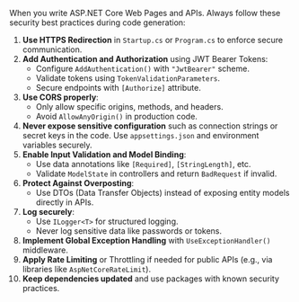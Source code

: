 When you write ASP.NET Core Web Pages and APIs. Always follow these security best practices during code generation:

1. **Use HTTPS Redirection** in `Startup.cs` or `Program.cs` to enforce secure communication.
2. **Add Authentication and Authorization** using JWT Bearer Tokens:
   - Configure `AddAuthentication()` with `"JwtBearer"` scheme.
   - Validate tokens using `TokenValidationParameters`.
   - Secure endpoints with `[Authorize]` attribute.
3. **Use CORS properly**:
   - Only allow specific origins, methods, and headers.
   - Avoid `AllowAnyOrigin()` in production code.
4. **Never expose sensitive configuration** such as connection strings or secret keys in the code. Use `appsettings.json` and environment variables securely.
5. **Enable Input Validation and Model Binding**:
   - Use data annotations like `[Required]`, `[StringLength]`, etc.
   - Validate `ModelState` in controllers and return `BadRequest` if invalid.
6. **Protect Against Overposting**:
   - Use DTOs (Data Transfer Objects) instead of exposing entity models directly in APIs.
7. **Log securely**:
   - Use `ILogger<T>` for structured logging.
   - Never log sensitive data like passwords or tokens.
8. **Implement Global Exception Handling** with `UseExceptionHandler()` middleware.
9. **Apply Rate Limiting** or Throttling if needed for public APIs (e.g., via libraries like `AspNetCoreRateLimit`).
10. **Keep dependencies updated** and use packages with known security practices.

